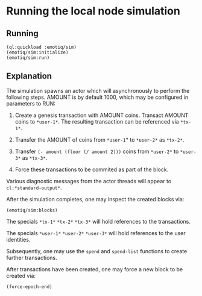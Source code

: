 # Running the local node simulation

## Running
    
    (ql:quickload :emotiq/sim)
    (emotiq/sim:initialize)
    (emotiq/sim:run)
    
## Explanation    
    
The simulation spawns an actor which will asynchronously to perform
the following steps.  AMOUNT is by default 1000, which may be
configured in parameters to RUN:

  1.  Create a genesis transaction with AMOUNT coins.  Transact AMOUNT
      coins to `*user-1*`.  The resulting transaction can be referenced
      via `*tx-1*`.

  2.  Transfer the AMOUNT of coins from `*user-1`* to `*user-2*` as `*tx-2*`.

  3.  Transfer `(- amount (floor (/ amount 2)))` coins from `*user-2*` to
      `*user-3*` as `*tx-3*`.
  
  4.  Force these transactions to be commited as part of the block.
  
Various diagnostic messages from the actor threads will 
appear to `cl:*standard-output*`.

After the simulation completes, one may inspect the created blocks
via:

    (emotiq/sim:blocks)
    
The specials `*tx-1*` `*tx-2*` `*tx-3*` will hold references to the
transactions.

The specials `*user-1*` `*user-2*` `*user-3*` will hold references to the
user identities.

Subsequently, one may use the `spend` and `spend-list` functions to
create further transactions.  

After transactions have been created, one may force a new block to be
created via:

    (force-epoch-end)
    
    



